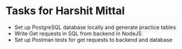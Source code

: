 # Tasks for Harshit Mittal

* Set up PostgreSQL database locally and generate practice tables
* Write Get requests in SQL from backend in NodeJS
* Set up Postman tests for get requests to backend and database